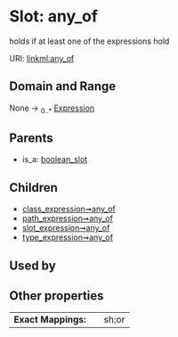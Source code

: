 
# Slot: any_of


holds if at least one of the expressions hold

URI: [linkml:any_of](https://w3id.org/linkml/any_of)


## Domain and Range

None &#8594;  <sub>0..\*</sub> [Expression](Expression.md)

## Parents

 *  is_a: [boolean_slot](boolean_slot.md)

## Children

 *  [class_expression➞any_of](class_expression_any_of.md)
 *  [path_expression➞any_of](path_expression_any_of.md)
 *  [slot_expression➞any_of](slot_expression_any_of.md)
 *  [type_expression➞any_of](type_expression_any_of.md)

## Used by


## Other properties

|  |  |  |
| --- | --- | --- |
| **Exact Mappings:** | | sh:or |

